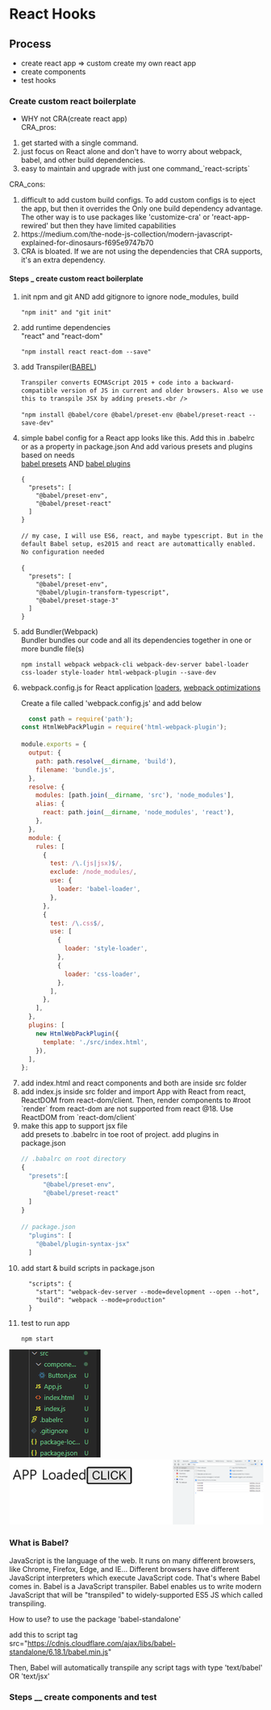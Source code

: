 # React Hooks

## Process
* create react app
=> custom create my own react app
* create components
* test hooks

### Create custom react boilerplate
* WHY not CRA(create react app)<br/>
CRA_pros: 
<ol>
  <li>get started with a single command.</li>
  <li>just focus on React alone and don't have to worry about webpack, babel, and other build dependencies. </li>
  <li>easy to maintain and upgrade with just one command_`react-scripts`</li>
</ol>
 CRA_cons:
<ol>
  <li>difficult to add custom build configs. To add custom configs is to eject the app, but then it overrides the Only one build dependency advantage. The other way is to use packages like 'customize-cra' or 'react-app-rewired' but then they have limited capabilities</li>
  <li>https://medium.com/the-node-js-collection/modern-javascript-explained-for-dinosaurs-f695e9747b70</li>
  <li>CRA is bloated. If we are not using the dependencies that CRA supports, it's an extra dependency.</li>
</ol>

#### Steps _ create custom react boilerplate
<ol>
  <li>
    init npm and git AND add gitignore to ignore node_modules, build

    "npm init" and "git init"
    
  </li>
  <li>
    add runtime dependencies<br/>
    "react" and "react-dom"
    
    "npm install react react-dom --save"
  
  </li>
  <li>
    add Transpiler(<a href="#babel">BABEL</a>)<br />
    
    Transpiler converts ECMAScript 2015 + code into a backward-compatible version of JS in current and older browsers. Also we use this to transpile JSX by adding presets.<br />
  
    "npm install @babel/core @babel/preset-env @babel/preset-react --save-dev"
  
  </li>

  <li>
    simple babel config for a React app looks like this. Add this in .babelrc or as a property in package.json And add various presets and plugins based on needs<br />
    <a href="https://babeljs.io/docs/en/presets">babel presets</a> AND
    <a href="https://babeljs.io/docs/en/plugins">babel plugins</a>

    {
      "presets": [
        "@babel/preset-env",
        "@babel/preset-react"
      ]
    }

    // my case, I will use ES6, react, and maybe typescript. But in the default Babel setup, es2015 and react are automattically enabled. No configuration needed

    {
      "presets": [
        "@babel/preset-env",
        "@babel/plugin-transform-typescript",
        "@babel/preset-stage-3"
      ]
    }
  </li>
  <li>add Bundler(Webpack)<br/>
    Bundler bundles our code and all its dependencies together in one or more bundle file(s)

    npm install webpack webpack-cli webpack-dev-server babel-loader css-loader style-loader html-webpack-plugin --save-dev 

  </li>
  <li>webpack.config.js for React application
  <a href="https://webpack.js.org/loaders/">loaders</a>,
  <a href="https://dev.to/nikhilkumaran/webpack-optimizations-production-ready-react-app-1jl3">webpack optimizations</a>

  Create a file called 'webpack.config.js' and add below
  
  ```javascript
    const path = require('path');
  const HtmlWebPackPlugin = require('html-webpack-plugin');

  module.exports = {
    output: {
      path: path.resolve(__dirname, 'build'),
      filename: 'bundle.js',
    },
    resolve: {
      modules: [path.join(__dirname, 'src'), 'node_modules'],
      alias: {
        react: path.join(__dirname, 'node_modules', 'react'),
      },
    },
    module: {
      rules: [
        {
          test: /\.(js|jsx)$/,
          exclude: /node_modules/,
          use: {
            loader: 'babel-loader',
          },
        },
        {
          test: /\.css$/,
          use: [
            {
              loader: 'style-loader',
            },
            {
              loader: 'css-loader',
            },
          ],
        },
      ],
    },
    plugins: [
      new HtmlWebPackPlugin({
        template: './src/index.html',
      }),
    ],
  };
  ```
  </li>
  <li>
    add index.html and react components and both are inside src folder
  </li>
  <li>
    add index.js inside src folder and import App with React from react, ReactDOM from react-dom/client. Then, render components to #root<br />
    `render` from react-dom are not supported from react @18. Use ReactDOM from `react-dom/client`
  </li>
  <li>
    make this app to support jsx file <br />
    add presets to .babelrc in toe root of project.
    add plugins in package.json

```javascript
// .babalrc on root directory
{
  "presets":[
      "@babel/preset-env",
      "@babel/preset-react"
  ]
}

// package.json
  "plugins": [
    "@babel/plugin-syntax-jsx"
  ]
```
  </li>
  <li>
    add start & build scripts in package.json
    
      "scripts": {
        "start": "webpack-dev-server --mode=development --open --hot",
        "build": "webpack --mode=production"
      }
    
  </li>
  <li>
    test to run app

    npm start
  </li>
</ol>
<img src="./_docs/reactApp.png" attr="structure"/>
<img src="./_docs/main.png" attr="structure"/>
<p id="babel">
  <h3>What is Babel?</h3>

  JavaScript is the language of the web. It runs on many different browsers, like Chrome, Firefox, Edge, and IE... Different browsers have different JavaScript interpreters which execute JavaScript code.
  That's where Babel comes in. Babel is a JavaScript transpiler. Babel enables us to write modern JavaScript that will be "transpiled" to widely-supported ES5 JS which called transpiling.

  <p2>How to use?</p2>
  to use the package 'babel-standalone'

  add this to script tag  
  src="https://cdnjs.cloudflare.com/ajax/libs/babel-standalone/6.18.1/babel.min.js"

  Then, Babel will automatically transpile any script tags with type 'text/babel' OR 'text/jsx'
</p2>

### Steps __ create components and test

